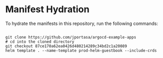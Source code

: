 
# Manifest Hydration

To hydrate the manifests in this repository, run the following commands:

```shell

git clone https://github.com/jportasa/argocd-example-apps
# cd into the cloned directory
git checkout 87ce170a62ea0426d480214289c34bd2c1a20089
helm template . --name-template prod-helm-guestbook --include-crds
```